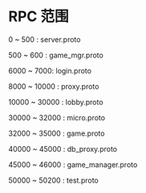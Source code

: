 # RPC 范围

0 ~ 500 : server.proto 

500 ~ 600 : game_mgr.proto

6000 ~ 7000: login.proto

8000 ~ 10000 : proxy.proto

10000 ~ 30000 : lobby.proto

30000 ~ 32000 : micro.proto

32000 ~ 35000 : game.proto

40000 ~ 45000 : db_proxy.proto

45000 ~ 46000 : game_manager.proto

50000 ~ 50200 : test.proto